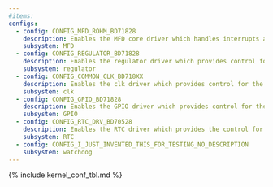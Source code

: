```yaml
---
#items:
configs:
  - config: CONFIG_MFD_ROHM_BD71828
    description: Enables the MFD core driver which handles interrupts and bus access. The core driver also launches the sub device drivers.
    subsystem: MFD
  - config: CONFIG_REGULATOR_BD71828
    description: Enables the regulator driver which provides control for individual regulatos.
    subsystem: regulator
  - config: CONFIG_COMMON_CLK_BD718XX
    description: Enables the clk driver which provides control for the clock gate
    subsystem: clk
  - config: CONFIG_GPIO_BD71828
    description: Enables the GPIO driver which provides control for the PMIC's generic purpose input/output pins.
    subsystem: GPIO
  - config: CONFIG_RTC_DRV_BD70528
    description: Enables the RTC driver which provides the control for the real time clock on PMIC. The RTC can maintain the time when SOC is turned off and provide timed events. Timed wake-up is also supported.
    subsystem: RTC
  - config: CONFIG_I_JUST_INVENTED_THIS_FOR_TESTING_NO_DESCRIPTION
    subsystem: watchdog
---
```


{% include kernel_conf_tbl.md %}

